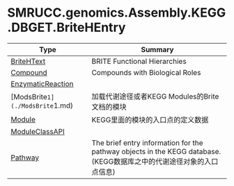 ﻿
# SMRUCC.genomics.Assembly.KEGG.DBGET.BriteHEntry

|Type|Summary|
|----|-------|
|[BriteHText](./BriteHText.md)|BRITE Functional Hierarchies|
|[Compound](./Compound.md)|Compounds with Biological Roles|
|[EnzymaticReaction](./EnzymaticReaction.md)||
|[ModsBrite`1](./ModsBrite`1.md)|加载代谢途径或者KEGG Modules的Brite文档的模块|
|[Module](./Module.md)|KEGG里面的模块的入口点的定义数据|
|[ModuleClassAPI](./ModuleClassAPI.md)||
|[Pathway](./Pathway.md)|The brief entry information for the pathway objects in the KEGG database.(KEGG数据库之中的代谢途径对象的入口点信息)|

